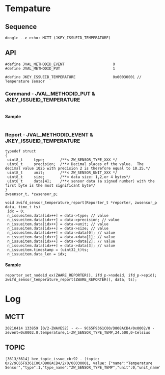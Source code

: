 # Tempature
## Sequence

   ```sequence
   dongle --> echo: MCTT (JKEY_ISSUEID_TEMPERATURE)
   ```

## API
   ```
#define JVAL_METHODID_EVENT                      0
#define JVAL_METHODID_PUT                        1

#define JKEY_ISSUEID_TEMPERATURE                 0x00030001 // Temperature sensor
   ```
### Command - JVAL_METHODID_PUT & JKEY_ISSUEID_TEMPERATURE
   ```

   ```
#### Sample
   ```

   ```
### Report - JVAL_METHODID_EVENT & JKEY_ISSUEID_TEMPERATURE
   ```
typedef struct
{
	uint8_t     type;		/**< ZW_SENSOR_TYPE_XXX */
	uint8_t     precision;  /**< Decimal places of the value.  The decimal value 1025 with precision 2 is therefore equal to 10.25.*/
	uint8_t     unit;	    /**< ZW_SENSOR_UNIT_XXX */
	uint8_t     size;	    /**< data size: 1,2,or 4 bytes*/
	uint8_t     data[4];	/**< sensor data (a signed number) with the first byte is the most significant byte*/
}
zwsensor_t, *zwsensor_p;

void zwifd_sensor_temperature_report(Reporter_t *reporter, zwsensor_p data, time_t ts)
	idx = 0;
	n_issueitem.data[idx++] = data->type; // value
	n_issueitem.data[idx++] = data->precision; // value
	n_issueitem.data[idx++] = data->unit; // value
	n_issueitem.data[idx++] = data->size; // value
	n_issueitem.data[idx++] = data->data[0]; // value
	n_issueitem.data[idx++] = data->data[1]; // value
	n_issueitem.data[idx++] = data->data[2]; // value
	n_issueitem.data[idx++] = data->data[3]; // value
	n_issueitem.timestamp = (uint32_t)ts;
	n_issueitem.data_len = idx;
   ```
#### Sample
   ```
reporter_set_nodeid_ex(ZWARE_REPORTER(), ifd_p->nodeid, ifd_p->epid);
zwifd_sensor_temperature_report(ZWARE_REPORTER(), data, ts);
   ```

# Log
## MCTT
   ```
20210414 133859 [0/2-ZWAVES2] - <-- 9C65F9361C00/D808ACB4/0x0002/0 - zevent=0x0002.0,temperature,1-ZW_SENSOR_TYPE_TEMP,24.500,0-Celsius
   ```

## TOPIC
   ```
[3613/3614] bee_topic_issue_cb:92 - (topic: 0/2/9C65F9361C00/D808ACB4/2/0/00030001, value: {"name":"Temperature Sensor","type":1,"type_name":"ZW_SENSOR_TYPE_TEMP","unit":0,"unit_name":"Celsius","value":24.5})
   ```
